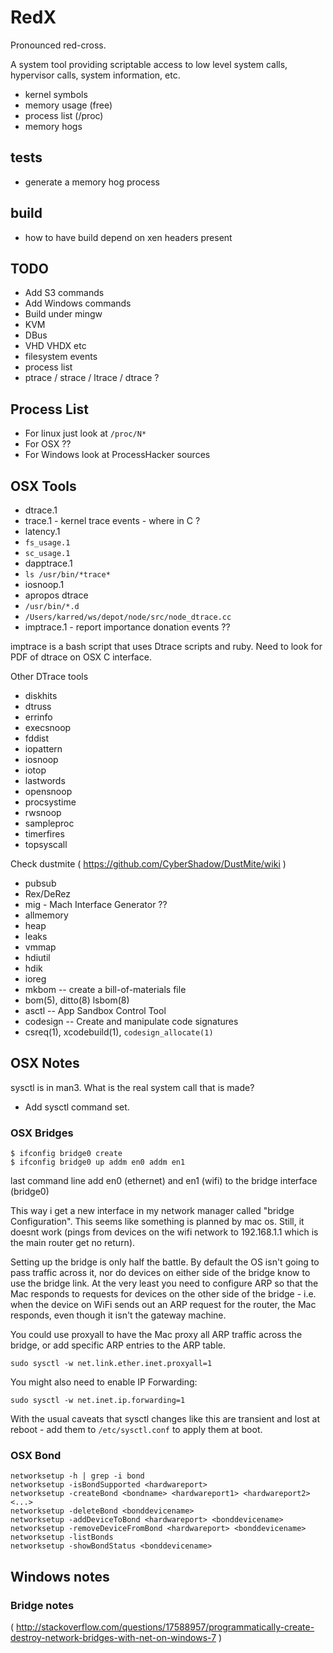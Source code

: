 RedX
====

Pronounced red-cross.

A system tool providing scriptable access to low level
system calls, hypervisor calls, system information, etc.

* kernel symbols
* memory usage (free)
* process list (/proc)
* memory hogs

tests
-----
* generate a memory hog process

build
-----
* how to have build depend on xen headers present

## TODO

 * Add S3 commands
 * Add Windows commands
 * Build under mingw
 * KVM
 * DBus
 * VHD VHDX etc
 * filesystem events
 * process list
 * ptrace / strace / ltrace / dtrace ?

## Process List

 * For linux just look at `/proc/N*`
 * For OSX ??
 * For Windows look at ProcessHacker sources

## OSX Tools

 * dtrace.1
 * trace.1 - kernel trace events - where in C ?
 * latency.1
 * `fs_usage.1`
 * `sc_usage.1`
 * dapptrace.1
 * `ls /usr/bin/*trace*`
 * iosnoop.1
 * apropos dtrace
 * `/usr/bin/*.d`
 * `/Users/karred/ws/depot/node/src/node_dtrace.cc`
 * imptrace.1 - report importance donation events ??

imptrace is a bash script that uses Dtrace scripts and ruby.
Need to look for PDF of dtrace on OSX C interface.

Other DTrace tools

 * diskhits
 * dtruss
 * errinfo
 * execsnoop
 * fddist
 * iopattern
 * iosnoop
 * iotop
 * lastwords
 * opensnoop
 * procsystime
 * rwsnoop
 * sampleproc
 * timerfires
 * topsyscall

Check dustmite ( https://github.com/CyberShadow/DustMite/wiki )

 * pubsub
 * Rex/DeRez
 * mig - Mach Interface Generator ??
 * allmemory
 * heap
 * leaks
 * vmmap
 * hdiutil
 * hdik
 * ioreg
 * mkbom -- create a bill-of-materials file
 * bom(5), ditto(8)  lsbom(8)
 * asctl -- App Sandbox Control Tool
 * codesign -- Create and manipulate code signatures
 * csreq(1), xcodebuild(1), `codesign_allocate(1)`

## OSX Notes

sysctl is in man3.
What is the real system call that is made?

 * Add sysctl command set.

### OSX Bridges

```
$ ifconfig bridge0 create
$ ifconfig bridge0 up addm en0 addm en1
```

last command line add en0 (ethernet) and en1 (wifi) to the bridge interface (bridge0)
  
This way i get a new interface in my network manager called "bridge Configuration".
This seems like something is planned by mac os.
Still, it doesnt work (pings from devices on the wifi network to 192.168.1.1 which is the main router get no return).

Setting up the bridge is only half the battle.
By default the OS isn't going to pass traffic across it,
nor do devices on either side of the bridge know to use the bridge link.
At the very least you need to configure ARP so that the Mac responds
to requests for devices on the other side of the bridge - i.e. when
the device on WiFi sends out an ARP request for the router, the Mac
responds, even though it isn't the gateway machine.

You could use proxyall to have the Mac proxy all ARP traffic across
the bridge, or add specific ARP entries to the ARP table.

```
sudo sysctl -w net.link.ether.inet.proxyall=1
```

You might also need to enable IP Forwarding:

```
sudo sysctl -w net.inet.ip.forwarding=1
```

With the usual caveats that sysctl changes like this are transient
and lost at reboot - add them to `/etc/sysctl.conf` to apply them at
boot.

### OSX Bond

```
networksetup -h | grep -i bond
networksetup -isBondSupported <hardwareport>
networksetup -createBond <bondname> <hardwareport1> <hardwareport2> <...>
networksetup -deleteBond <bonddevicename>
networksetup -addDeviceToBond <hardwareport> <bonddevicename>
networksetup -removeDeviceFromBond <hardwareport> <bonddevicename>
networksetup -listBonds
networksetup -showBondStatus <bonddevicename>
```

## Windows notes

### Bridge notes

( http://stackoverflow.com/questions/17588957/programmatically-create-destroy-network-bridges-with-net-on-windows-7 )

<!-- vim: set autoindent expandtab sw=4 syntax=markdown: -->
